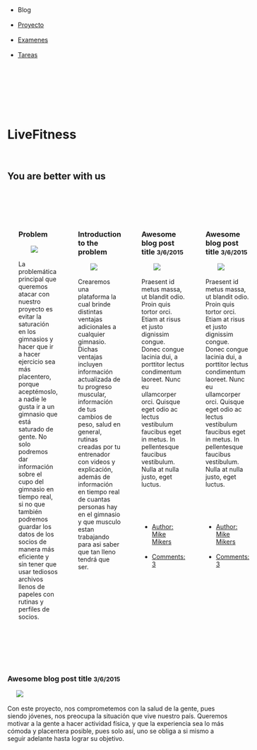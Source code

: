 <!doctype html><html class="no-js" lang="en">  <head>    <meta charset="utf-8" />    <meta name="viewport" content="width=device-width, initial-scale=1.0" />     <link rel="stylesheet" href="http://dhbhdrzi4tiry.cloudfront.net/cdn/sites/foundation.min.css">  </head>  <body>    <!-- Start Top Bar -->    <div class="top-bar">      <div class="top-bar-left">        <ul class="menu">          <li class="menu-text">Blog</li>          <li><a href="#">Proyecto</a></li>          <li><a href="#">Examenes</a></li>          <li><a href="#">Tareas</a></li>        </ul>      </div>    </div>    <!-- End Top Bar -->    <div class="callout large primary">      <div class="row column text-center">        <h1>LiveFitness</h1>        <h2 class="subheader">You are better with us</h2>      </div>    </div>    <!-- We can now combine rows and columns when there's only one column in that row -->    <div class="row medium-8 large-7 columns">      <div class="blog-post">        <h3>Problem</h3>        <img class="thumbnail" src="https://media.licdn.com/mpr/mpr/AAEAAQAAAAAAAAdVAAAAJDk1MTZhZDIzLTVkMDItNDIxZS05YjU5LWQ1NGIwMTEwNjk0YQ.jpg">        <p>La problemática principal que queremos atacar con nuestro proyecto es evitar la saturación en los gimnasios y hacer que ir a hacer ejercicio sea más placentero, porque aceptémoslo, a nadie le gusta ir a un gimnasio que está saturado de gente. No solo podremos dar información sobre el cupo del gimnasio en tiempo real, si no que también podremos guardar los datos de los socios de manera más eficiente y sin tener que usar tediosos archivos llenos de papeles con rutinas y perfiles de socios.</p>        <div class="callout">  </div>      </div>      <div class="blog-post">        <h3>Introduction to the problem</h3>        <img class="thumbnail" src=http://freshlytechy.com/wp-content/uploads/2013/08/Nike-FuelBand-600x356.jpg>        <p>Crearemos una plataforma la cual brinde distintas ventajas adicionales a cualquier gimnasio. Dichas ventajas incluyen información actualizada de tu progreso muscular, información de tus cambios de peso, salud en general, rutinas creadas por tu entrenador con videos y explicación, además de información en tiempo real de cuantas personas hay en el gimnasio y que musculo estan trabajando para asi saber que tan lleno tendrá que ser.</p>        <div class="callout">   </div>      </div>      <div class="blog-post">        <h3>Awesome blog post title <small>3/6/2015</small></h3>        <img class="thumbnail" src="http://placehold.it/850x350">        <p>Praesent id metus massa, ut blandit odio. Proin quis tortor orci. Etiam at risus et justo dignissim congue. Donec congue lacinia dui, a porttitor lectus condimentum laoreet. Nunc eu ullamcorper orci. Quisque eget odio ac lectus vestibulum faucibus eget in metus. In pellentesque faucibus vestibulum. Nulla at nulla justo, eget luctus.</p>        <div class="callout">          <ul class="menu simple">            <li><a href="#">Author: Mike Mikers</a></li>            <li><a href="#">Comments: 3</a></li>          </ul>        </div>      </div>      <div class="blog-post">        <h3>Awesome blog post title <small>3/6/2015</small></h3>        <img class="thumbnail" src="http://placehold.it/850x350">        <p>Praesent id metus massa, ut blandit odio. Proin quis tortor orci. Etiam at risus et justo dignissim congue. Donec congue lacinia dui, a porttitor lectus condimentum laoreet. Nunc eu ullamcorper orci. Quisque eget odio ac lectus vestibulum faucibus eget in metus. In pellentesque faucibus vestibulum. Nulla at nulla justo, eget luctus.</p>        <div class="callout">          <ul class="menu simple">            <li><a href="#">Author: Mike Mikers</a></li>            <li><a href="#">Comments: 3</a></li>          </ul>        </div>      </div>    </div>    <div class="blog-post">      <h3>Awesome blog post title <small>3/6/2015</small></h3>      <img class="thumbnail" src=https://media.licdn.com/mpr/mpr/AAEAAQAAAAAAAANbAAAAJDM3NDQwZjIxLTBiN2UtNGIyNy1hZjc0LWYxZTRmN2NjNWJhMw.jpg>      <p>Con este proyecto, nos comprometemos con la salud de la gente, pues siendo jóvenes, nos preocupa la situación que vive nuestro país. Queremos motivar a la gente a hacer actividad física, y que la experiencia sea lo más cómoda y placentera posible, pues solo así, uno se obliga a si mismo a seguir adelante hasta lograr su objetivo.</p>      <div class="callout">  </div>    </div>    <script src="https://code.jquery.com/jquery-2.1.4.min.js"></script>    <script src="http://dhbhdrzi4tiry.cloudfront.net/cdn/sites/foundation.js"></script>    <script>      $(document).foundation();    </script>  </body></html>
